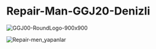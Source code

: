 # Repair-Man-GGJ20-Denizli

![GGJ00-RoundLogo-900x900](https://user-images.githubusercontent.com/41707639/136242106-f5c88375-39ca-4422-ad1d-1002ee252142.png)


   ![Repair-men_yapanlar](https://user-images.githubusercontent.com/41707639/136242187-fe18fc58-835c-4067-bd20-d443a1c2f08f.png)
